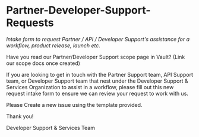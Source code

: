 # Partner-Developer-Support-Requests
_Intake form to request Partner / API  / Developer Support's assistance for a workflow, product release, launch etc._

Have you read our Partner/Developer Support scope page in Vault? (Link our scope docs once created)

If you are looking to get in touch with the Partner Support team, API Support team, or Developer Support team that nest under the Developer Support & Services Organization to assist in a workflow, please fill out this new  request intake form to ensure we can review your request to work with us. 

Please Create a new issue using the template provided. 

Thank you! 

Developer Support & Services Team
